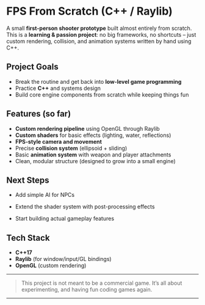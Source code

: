 # FPS From Scratch (C++ / Raylib)

A small **first-person shooter prototype** built almost entirely from scratch.  
This is a **learning & passion project**: no big frameworks, no shortcuts – just custom rendering, collision, and animation systems written by hand using C++.

##  Project Goals
- Break the routine and get back into **low-level game programming**
- Practice **C++** and systems design
- Build core engine components from scratch while keeping things fun

##  Features (so far)
- **Custom rendering pipeline** using OpenGL through Raylib  
- **Custom shaders** for basic effects (lighting, water, reflections)  
- **FPS-style camera and movement**  
- Precise **collision system** (ellipsoid + sliding)  
- Basic **animation system** with weapon and player attachments  
- Clean, modular structure (designed to grow into a small engine)

##  Next Steps
- Add simple AI for NPCs  
- Extend the shader system with post-processing effects  

- Start building actual gameplay features  

 

##  Tech Stack
- **C++17**
- **Raylib** (for window/input/GL bindings)
- **OpenGL** (custom rendering)
 

---

>  This project is not meant to be a commercial game. It’s all about experimenting, and having fun coding games again.

---

  
